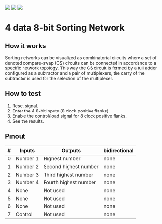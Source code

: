 ![](../../workflows/gds/badge.svg) ![](../../workflows/docs/badge.svg) ![](../../workflows/wokwi_test/badge.svg)

# 4 data 8-bit Sorting Network

## How it works
Sorting networks can be visualized as combinatorial circuits where a set of denoted
compare-swap (CS) circuits can be connected in accordance to a specific network
topology. This way the CS circuit is formed by a full adder configured as a subtractor
and a pair of multiplexers, the carry of the subtractor is used for the selection of the
multiplexer.

## How to test
1. Reset signal.
2. Enter the 4 8-bit inputs (8 clock positive flanks).
3. Enable the control/load signal for 8 clock positive flanks.
4. See the results.


## Pinout
| # | Inputs   | Outputs        |  bidirectional  |
| - | -------- | -------------- | --------------- |
| 0 | Number 1 | Highest number | none            |
| 1 | Number 2 | Second highest number | none     |
| 2 | Number 3 | Third highest number | none      |
| 3 | Number 4 | Fourth highest number | none     |
| 4 | None     | Not used       | none            |
| 5 | None     | Not used       | none            |
| 6 | None     | Not used       | none            |
| 7 | Control  | Not used       | none            |

